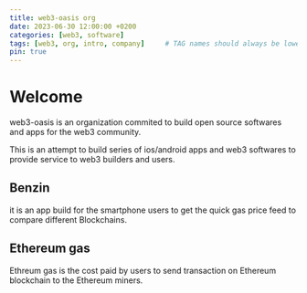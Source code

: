 ```yaml
---
title: web3-oasis org
date: 2023-06-30 12:00:00 +0200
categories: [web3, software]
tags: [web3, org, intro, company]     # TAG names should always be lowercase
pin: true
---
```



# Welcome

web3-oasis is an organization commited to build open source softwares and apps for the web3 community. 

This is an attempt to build series of ios/android apps and web3 softwares to provide service to web3 builders and users. 

## Benzin

it is an app build for the smartphone users to get the quick gas price feed to compare different Blockchains.

## Ethereum gas

Ethreum gas is the cost paid by users to send transaction on Ethereum blockchain to the Ethereum miners. 


